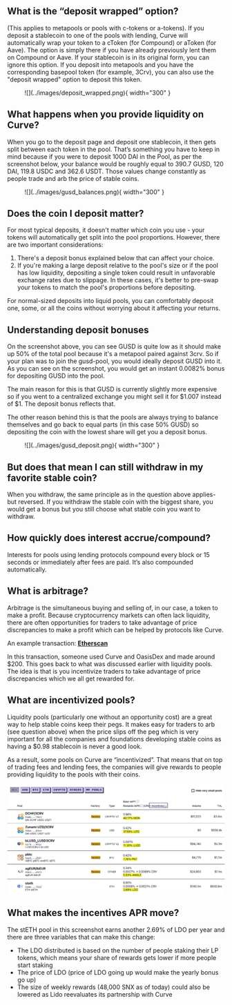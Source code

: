 ## **What is the “deposit wrapped” option?**

(This applies to metapools or pools with c-tokens or a-tokens). If you deposit a stablecoin to one of the pools with lending, Curve will automatically wrap your token to a cToken (for Compound) or aToken (for Aave). The option is simply there if you have already previously lent them on Compound or Aave. If your stablecoin is in its original form, you can ignore this option.
If you deposit into metapools and you have the corresponding basepool token (for example, 3Crv), you can also use the "deposit wrapped" option to deposit this token.

<figure markdown>
  ![](../images/deposit_wrapped.png){ width="300" }
  <figcaption></figcaption>
</figure>


## **What happens when you provide liquidity on Curve?**

When you go to the deposit page and deposit one stablecoin, it then gets split between each token in the pool. That’s something you have to keep in mind because if you were to deposit 1000 DAI in the Pool, as per the screenshot below, your balance would be roughly equal to 390.7 GUSD, 120 DAI, 119.8 USDC and 362.6 USDT. Those values change constantly as people trade and arb the price of stable coins.

<figure markdown>
  ![](../images/gusd_balances.png){ width="300" }
  <figcaption></figcaption>
</figure>


## **Does the coin I deposit matter?**

For most typical deposits, it doesn't matter which coin you use - your tokens will automatically get split into the pool proportions. However, there are two important considerations:

1. There's a deposit bonus explained below that can affect your choice.
2. If you're making a large deposit relative to the pool's size or if the pool has low liquidity, depositing a single token could result in unfavorable exchange rates due to slippage. In these cases, it's better to pre-swap your tokens to match the pool's proportions before depositing.

For normal-sized deposits into liquid pools, you can comfortably deposit one, some, or all the coins without worrying about it affecting your returns.

## **Understanding deposit bonuses**

On the screenshot above, you can see GUSD is quite low as it should make up 50% of the total pool because it's a metapool paired against 3crv. So if your plan was to join the gusd-pool, you would ideally deposit GUSD into it.
As you can see on the screenshot, you would get an instant 0.0082% bonus for depositing GUSD into the pool.

The main reason for this is that GUSD is currently slightly more expensive so if you went to a centralized exchange you might sell it for $1.007 instead of $1. The deposit bonus reflects that.

The other reason behind this is that the pools are always trying to balance themselves and go back to equal parts (in this case 50% GUSD) so depositing the coin with the lowest share will get you a deposit bonus.

<figure markdown>
  ![](../images/gusd_deposit.png){ width="300" }
  <figcaption></figcaption>
</figure>


## **But does that mean I can still withdraw in my favorite stable coin?**

When you withdraw, the same principle as in the question above applies- but reversed. If you withdraw the stable coin with the biggest share, you would get a bonus but you still choose what stable coin you want to withdraw.

## **How quickly does interest accrue/compound?**

Interests for pools using lending protocols compound every block or 15 seconds or immediately after fees are paid. It’s also compounded automatically.

## **What is arbitrage?**

Arbitrage is the simultaneous buying and selling of, in our case, a token to make a profit. Because cryptocurrency markets can often lack liquidity, there are often opportunities for traders to take advantage of price discrepancies to make a profit which can be helped by protocols like Curve.

An example transaction: ​[**Etherscan**](https://etherscan.io/tx/0x259b7ac1f50554fe5ddcfeea7b4fa90ad70356ddfbbd341289db0dfbf99447f9)​

In this transaction, someone used Curve and OasisDex and made around $200. This goes back to what was discussed earlier with liquidity pools. The idea is that is you incentivize traders to take advantage of price discrepancies which we all get rewarded for.

## **What are incentivized pools?**

Liquidity pools (particularly one without an opportunity cost) are a great way to help stable coins keep their pegs. It makes easy for traders to arb (see question above) when the price slips off the peg which is very important for all the companies and foundations developing stable coins as having a $0.98 stablecoin is never a good look.

As a result, some pools on Curve are “incentivized”. That means that on top of trading fees and lending fees, the companies will give rewards to people providing liquidity to the pools with their coins.

![Pool Incentives](../images/ui/pool-incentives.png)

## **What makes the incentives APR move?**

The stETH pool in this screenshot earns another 2.69% of LDO per year and there are three variables that can make this change:

*   The LDO distributed is based on the number of people staking their LP tokens, which means your share of rewards gets lower if more people start staking
*   The price of LDO (price of LDO going up would make the yearly bonus go up)
*   The size of weekly rewards (48,000 SNX as of today) could also be lowered as Lido reevaluates its partnership with Curve
